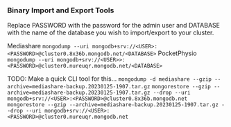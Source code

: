 ### Binary Import and Export Tools

Replace PASSWORD with the password for the admin user and DATABASE with the name of the database you wish to import/export to your cluster.

Mediashare `mongodump --uri mongodb+srv://<USER>:<PASSWORD>@cluster0.8x36b.mongodb.net/<DATABASE>`
PocketPhysio `mongodump --uri mongodb+srv://<USER>>:<PASSWORD>@cluster0.nureuqr.mongodb.net/<DATABASE>`

TODO: Make a quick CLI tool for this...
`mongodump -d mediashare --gzip --archive=mediashare-backup.20230125-1907.tar.gz`
`mongorestore --gzip --archive=mediashare-backup.20230125-1907.tar.gz --drop --uri mongodb+srv://<USER>:<PASSWORD>@cluster0.8x36b.mongodb.net`
`mongorestore --gzip --archive=mediashare-backup.20230125-1907.tar.gz --drop --uri mongodb+srv://<USER>:<PASSWORD>@cluster0.nureuqr.mongodb.net`
